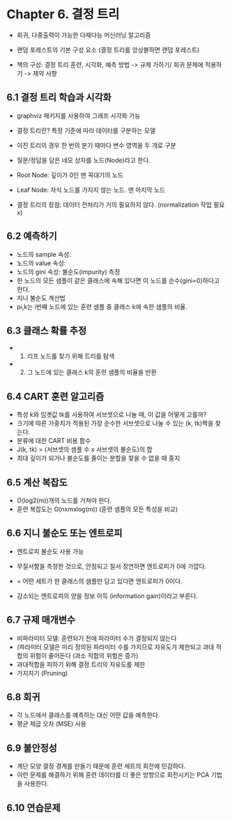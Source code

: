 # Chapter 6. 결정 트리

* 회귀, 다중출력이 가능한 다재다능 머신러닝 알고리즘
* 랜덤 포레스트의 기본 구성 요소 (결정 트리를 앙상블하면 랜덤 포레스트)

* 책의 구성: 결정 트리 훈련, 시각화, 예측 방법 -> 규제 가하기/ 회귀 문제에 적용하기 -> 제약 사항

## 6.1 결정 트리 학습과 시각화
* graphviz 패키지를 사용하여 그래프 시각화 가능

* 결정 트리란? 특정 기준에 따라 데이터를 구분하는 모델
* 이진 트리의 경우 한 번의 분기 때마다 변수 영역을 두 개로 구분
* 질문/정답을 담은 네모 상자를 노드(Node)라고 한다.
* Root Node: 깊이가 0인 맨 꼭대기의 노드
* Leaf Node: 자식 노드를 가지지 않는 노드. 맨 마지막 노드

* 결정 트리의 장점: 데이터 전처리가 거의 필요하지 않다. (normalization 작업 필요 x)

## 6.2 예측하기
* 노드의 sample 속성:
* 노드의 value 속성:
* 노드의 gini 속성: 불순도(impurity) 측정
* 한 노드의 모든 샘플이 같은 클래스에 속해 있다면 이 노드를 순수(gini=0)하다고 한다.
* 지니 불순도 계산법
* pi,k는 i번째 노드에 있는 훈련 샘플 중 클래스 k에 속한 샘플의 비율.

## 6.3 클래스 확률 추정
* 1. 리프 노드를 찾기 위해 트리를 탐색
* 2. 그 노드에 있는 클래스 k의 훈련 샘플의 비율을 반환

## 6.4 CART 훈련 알고리즘
* 특성 k와 임곗값 tk를 사용하여 서브셋으로 나눌 때, 이 값을 어떻게 고를까?
* 크기에 따른 가중치가 적용된 가장 순수한 서브셋으로 나눌 수 있는 (k, tk)짝을 찾는다.
* 분류에 대한 CART 비용 함수
* J(k, tk) = (서브셋의 샘플 수 x 서브셋의 불순도)의 합
* 최대 깊이가 되거나 불순도를 줄이는 분할을 찾을 수 없을 때 중지


## 6.5 계산 복잡도
* O(log2(m))개의 노드를 거쳐야 한다.
* 훈련 복잡도는 O(nxmxlog(m)) (훈련 샘플의 모든 특성을 비교)

## 6.6 지니 불순도 또는 엔트로피 
* 엔트로피 불순도 사용 가능
* 무질서함을 측정한 것으로, 안정되고 질서 정연하면 엔트로피가 0에 가깝다.
* = 어떤 세트가 한 클래스의 샘플만 담고 있다면 엔트로피가 0이다.

* 감소되는 엔트로피의 양을 정보 이득 (information gain)이라고 부른다.


## 6.7 규제 매개변수
* 비파라미터 모델: 훈련되기 전에 파라미터 수가 결정되지 않는다
* (파라미터 모델은 미리 정의된 파라미터 수를 가지므로 자유도가 제한되고 과대 적합의 위험이 줄어든다 (과소 적합의 위험은 증가)
* 과대적합을 피하기 위해 결정 트리의 자유도를 제한
* 가지치기 (Pruning)


## 6.8 회귀
* 각 노드에서 클래스를 예측하는 대신 어떤 값을 예측한다.
* 평균 제곱 오차 (MSE) 사용 

## 6.9 불안정성
* 계단 모양 결정 경계를 만들기 때문에  훈련 세트의 회전에 민감하다.
* 이런 문제를 해결하기 위해 훈련 데이터를 더 좋은 방향으로 회전시키는 PCA 기법을 사용한다.
## 6.10 연습문제
